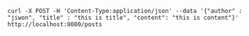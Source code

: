 ```curl -X POST -H 'Content-Type:application/json' --data '{"author" : "jiwon", "title" : "this is title", "content": "this is content"}' http://localhost:8080/posts```
